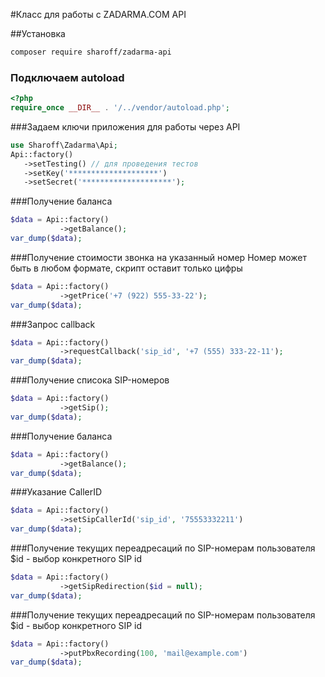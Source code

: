 #Класс для работы с ZADARMA.COM API

##Установка
~~~sh
composer require sharoff/zadarma-api
~~~

### Подключаем autoload
~~~php
<?php 
require_once __DIR__ . '/../vendor/autoload.php';
~~~

###Задаем ключи приложения для работы через API
~~~php
use Sharoff\Zadarma\Api;
Api::factory()
   ->setTesting() // для проведения тестов
   ->setKey('********************')
   ->setSecret('********************');
~~~

###Получение баланса
~~~php
$data = Api::factory()
           ->getBalance();
var_dump($data);
~~~

###Получение стоимости звонка на указанный номер
Номер может быть в любом формате, скрипт оставит только цифры
~~~php
$data = Api::factory()
           ->getPrice('+7 (922) 555-33-22');
var_dump($data);
~~~

###Запрос callback
~~~php
$data = Api::factory()
           ->requestCallback('sip_id', '+7 (555) 333-22-11');
var_dump($data);
~~~

###Получение списока SIP-номеров
~~~php
$data = Api::factory()
           ->getSip();
var_dump($data);
~~~

###Получение баланса
~~~php
$data = Api::factory()
           ->getBalance();
var_dump($data);
~~~

###Указание CallerID
~~~php
$data = Api::factory()
           ->setSipCallerId('sip_id', '75553332211')
var_dump($data);
~~~

###Получение текущих переадресаций по SIP-номерам пользователя
$id - выбор конкретного SIP id
~~~php
$data = Api::factory()
           ->getSipRedirection($id = null);
var_dump($data);
~~~

###Получение текущих переадресаций по SIP-номерам пользователя
$id - выбор конкретного SIP id
~~~php
$data = Api::factory()
           ->putPbxRecording(100, 'mail@example.com')
var_dump($data);
~~~

